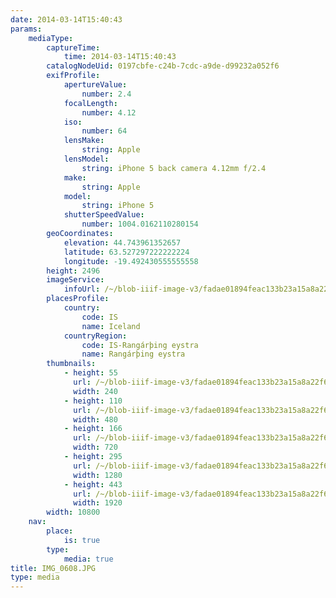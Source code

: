 ```yaml
---
date: 2014-03-14T15:40:43
params:
    mediaType:
        captureTime:
            time: 2014-03-14T15:40:43
        catalogNodeUid: 0197cbfe-c24b-7cdc-a9de-d99232a052f6
        exifProfile:
            apertureValue:
                number: 2.4
            focalLength:
                number: 4.12
            iso:
                number: 64
            lensMake:
                string: Apple
            lensModel:
                string: iPhone 5 back camera 4.12mm f/2.4
            make:
                string: Apple
            model:
                string: iPhone 5
            shutterSpeedValue:
                number: 1004.0162110280154
        geoCoordinates:
            elevation: 44.743961352657
            latitude: 63.527297222222224
            longitude: -19.492430555555558
        height: 2496
        imageService:
            infoUrl: /~/blob-iiif-image-v3/fadae01894feac133b23a15a8a22f6fedf1e35137b3ab4510ed0c2e28844c97f/info.json
        placesProfile:
            country:
                code: IS
                name: Iceland
            countryRegion:
                code: IS-Rangárþing eystra
                name: Rangárþing eystra
        thumbnails:
            - height: 55
              url: /~/blob-iiif-image-v3/fadae01894feac133b23a15a8a22f6fedf1e35137b3ab4510ed0c2e28844c97f/full/240%2C55/0/default.jpg
              width: 240
            - height: 110
              url: /~/blob-iiif-image-v3/fadae01894feac133b23a15a8a22f6fedf1e35137b3ab4510ed0c2e28844c97f/full/480%2C110/0/default.jpg
              width: 480
            - height: 166
              url: /~/blob-iiif-image-v3/fadae01894feac133b23a15a8a22f6fedf1e35137b3ab4510ed0c2e28844c97f/full/720%2C166/0/default.jpg
              width: 720
            - height: 295
              url: /~/blob-iiif-image-v3/fadae01894feac133b23a15a8a22f6fedf1e35137b3ab4510ed0c2e28844c97f/full/1280%2C295/0/default.jpg
              width: 1280
            - height: 443
              url: /~/blob-iiif-image-v3/fadae01894feac133b23a15a8a22f6fedf1e35137b3ab4510ed0c2e28844c97f/full/1920%2C443/0/default.jpg
              width: 1920
        width: 10800
    nav:
        place:
            is: true
        type:
            media: true
title: IMG_0608.JPG
type: media
---
```

